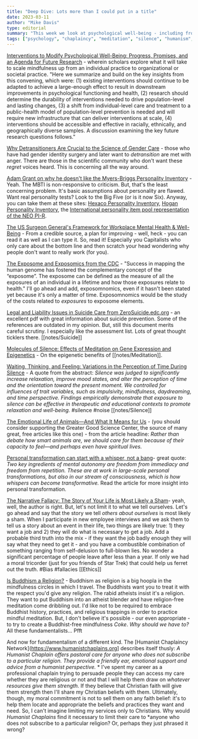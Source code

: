 ```yaml
---
title: "Deep Dive: Lots more than I could put in a title"
date: 2023-03-11
author: "Mike Davis"
type: editorial
summary: "This week we look at psychological well-being - including from the U.S. Surgeon General, paying attention to the experience of detransitioners, exposomics, silence and epigenetics, Buddhism (religion or not), and my bone to pick with the *Humanist Chaplaincy Network* (I'm not picking any bones with humanist chaplains)."
tags: ["psychology", "chaplaincy", "meditation", "silence", "humanism","detransitioners", "Buddhism", "workplace wellness"]
---
```


[Interventions to Modify Psychological Well-Being: Progress, Promises, and an Agenda for Future Research](https://link.springer.com/article/10.1007/s42761-022-00167-w) - wherein scholars explore what it will take to scale mindfulness up from an individual practice to organizational or societal practice. "Here we summarize and build on the key insights from this convening, which were: (1) existing interventions should continue to be adapted to achieve a large-enough effect to result in downstream improvements in psychological functioning and health, (2) research should determine the durability of interventions needed to drive population-level and lasting changes, (3) a shift from individual-level care and treatment to a public-health model of population-level prevention is needed and will require new infrastructure that can deliver interventions at scale, (4) interventions should be accessible and effective in racially, ethnically, and geographically diverse samples. A discussion examining the key future research questions follows."

[Why Detransitioners Are Crucial to the Science of Gender Care](https://www.medscape.com/viewarticle/986476?ecd=mkm_ret_230305_mscpmrk_endo_trans&uac=15177CY&impID=5212280) - those who have had gender identity surgery and later want to *detransition* are met with anger. There are those in the scientific community who don't want these *regret* voices heard. This is concerning all the way around. 

[Adam Grant on why he doesn't like the Myers-Briggs Personality Inventory](https://adamgrant.substack.com/p/mbti-if-you-want-me-back-you-need?utm_source=substack&publication_id=1285137&post_id=106606867&utm_medium=email&utm_content=share&triggerShare=true&isFreemail=true) - Yeah. The MBTI is non-responsive to criticism. But, that's the least concerning problem. It's basic assumptions  about personality are flawed. Want real personality tests? Look to the Big Five (or is it now Six). Anyway, you can take them at these sites: [Hexaco Personality Inventory](http://hexaco.org), [Hogan Personality Inventory](https://www.hoganassessments.com/assessment/hogan-personality-inventory/), the [International personality item pool representation of the NEO PI-R](https://www.personalitytest.net/ipip/index.html#ipip1).

[The US Surgeon General's Framework for Workplace Mental Health & Well-Being](https://www.hhs.gov/sites/default/files/workplace-mental-health-well-being.pdf) - From a credible source, a plan for improving - well, heck - you can read it as well as I can type it. So, read it! Especially you Capitalists who only care about the bottom line and then scratch your head wondering why people don't want to really work (for you). 

[The Exposome and Exposomics from the CDC](https://www.cdc.gov/niosh/topics/exposome/default.html) - "Success in mapping the human genome has fostered the complementary concept of the “exposome”. The exposome can be defined as the measure of all the exposures of an individual in a lifetime and how those exposures relate to health." I'll go ahead and add, exposomnomics, even if it hasn't been stated yet because it's only a matter of time. Exposomnomics would be the study of the costs related to *exposures* to exposome elements. 

[Legal and Liability Issues in Suicide Care from ZeroSuicide.edc.org](https://zerosuicide.edc.org/sites/default/files/Legal%20and%20Liability%20Issues%20in%20Suicide%20Care%205.27.16%20PPT%20Transcript.pdf) - an excellent pdf with great information about suicide prevention. Some of the references are outdated in my opinion. But, still this document merits careful scrutiny. I especially like the assessment list. Lots of great thought ticklers there. [[notes/Suicide]] 

[Molecules of Silence: Effects of Meditation on Gene Expression and Epigenetics](https://www.frontiersin.org/articles/10.3389/fpsyg.2020.01767/full) - On the epigenetic benefits of [[notes/Meditation]]. 

[Waiting, Thinking, and Feeling: Variations in the Perception of Time During Silence](https://www.frontiersin.org/articles/10.3389/fpsyg.2020.00602/full) - A quote from the abstract: *Silence was judged to significantly increase relaxation, improve mood states, and alter the perception of time and the orientation toward the present moment. We controlled for influences of trait variables, such as impulsivity, mindfulness, daydreaming, and time perspective. Findings empirically demonstrate that exposure to silence can be effective in therapeutic and educational contexts to promote relaxation and well-being.* #silence #noise [[notes/Silence]]

[The Emotional Life of Animals—And What It Means for Us](https://greatergood.berkeley.edu/article/item/the_emotional_life_of_animals_and_what_it_means_for_us) - (you should consider supporting the Greater Good Science Center, the source of many great, free articles like this one) - from the article headline: *Rather than debate how smart animals are, we should care for them because of their capacity to feel—and perhaps even have spiritual lives.*

[Personal transformation can start with a whisper, not a bang](https://psyche.co/ideas/personal-transformation-can-start-with-a-whisper-not-a-bang)- great quote: *Two key ingredients of mental autonomy are freedom from immediacy and freedom from repetition. These are at work in large-scale personal transformations, but also in our stream of consciousness, which is how whispers can become transformative.* Read the article for more insight into personal transformation. 

[The Narrative Fallacy: The Story of Your Life is Most Likely a Sham](https://coffeeandjunk.com/narrative-fallacy/)- yeah, well, the author is right. But, let's not limit it to what we tell ourselves. Let's go ahead and say that the story we tell *others about ourselves* is most likely a sham. When I participate in new employee interviews and we ask them to tell us a  story about an event in their life, two things are likely true: 1) they want a job and 2) they will do what is necessary to get a job. Add a probable third truth into the mix - if they want the job badly enough they will say what they need to get it - and you have a combustible combination of something ranging from self-delusion to full-blown lies. No wonder a significant percentage of people leave after less than a year. If only we had a moral tricorder (just for you friends of Star Trek) that could help us ferret out the truth. #Bias #fallacies [[Ethics]]

[Is Buddhism a Religion?](https://www.huffpost.com/entry/is-buddhism-a-religion_b_669740) - Buddhism as religion is a big hoopla in the mindfulness circles in which I travel. The Buddhists want you to treat it with the respect you'd give any religion. The rabid atheists insist it's a religion. They want to put Buddhism into an atheist blender and have religion-free meditation come dribbling out. I'd like not to be required to embrace Buddhist history, practices, and religious trappings in order to practice mindful meditation. But, I don't believe it's possible - our even appropriate - to try to create a Buddhist-free mindfulness *Coke*. *Why should we have to?*  All these fundamentalists... Pfft

And now for fundamentalism of a different kind. The [Humanist Chaplaincy Network](https://www.humanistchaplains.org] describes itself thusly: *A Humanist Chaplain offers pastoral care for anyone who does not subscribe to a particular religion. They provide a friendly ear, emotional support and advice from a humanist perspective.* * I've spent my career as a professional chaplain trying to persuade people they can access my care whether they are religious or not and that I will help them draw on *whatever resources give them strength.* If they believe that Christian faith will give them strength then I'll share my Christian beliefs with them. Ultimately, though, my moral commitment is not to sell them on any faith belief: it's to help them locate and appropriate the beliefs and practices they want and need. So, I can't imagine limiting my services only to Christians. Why would *Humanist Chaplains* find it necessary to limit their care to *anyone who does not subscribe to a particular religion? Or, perhaps they just phrased it wrong? 
